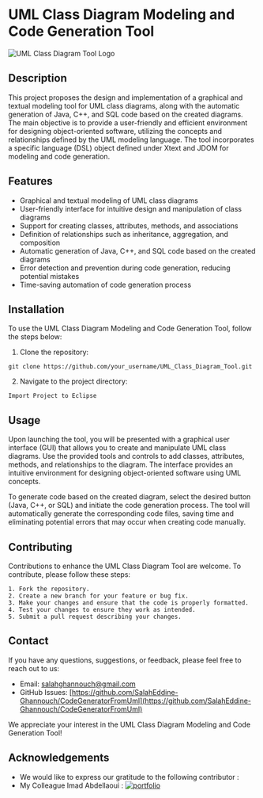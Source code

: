 # UML Class Diagram Modeling and Code Generation Tool

![UML Class Diagram Tool Logo](logo.png)

## Description

This project proposes the design and implementation of a graphical and textual modeling tool for UML class diagrams, along with the automatic generation of Java, C++, and SQL code based on the created diagrams. The main objective is to provide a user-friendly and efficient environment for designing object-oriented software, utilizing the concepts and relationships defined by the UML modeling language. The tool incorporates a specific language (DSL) object defined under Xtext and JDOM for modeling and code generation.

## Features

- Graphical and textual modeling of UML class diagrams
- User-friendly interface for intuitive design and manipulation of class diagrams
- Support for creating classes, attributes, methods, and associations
- Definition of relationships such as inheritance, aggregation, and composition
- Automatic generation of Java, C++, and SQL code based on the created diagrams
- Error detection and prevention during code generation, reducing potential mistakes
- Time-saving automation of code generation process

## Installation

To use the UML Class Diagram Modeling and Code Generation Tool, follow the steps below:

1. Clone the repository:

```shell
git clone https://github.com/your_username/UML_Class_Diagram_Tool.git
```

2. Navigate to the project directory:

```shell
Import Project to Eclipse
```

## Usage

Upon launching the tool, you will be presented with a graphical user interface (GUI) that allows you to create and manipulate UML class diagrams. Use the provided tools and controls to add classes, attributes, methods, and relationships to the diagram. The interface provides an intuitive environment for designing object-oriented software using UML concepts.

To generate code based on the created diagram, select the desired button (Java, C++, or SQL) and initiate the code generation process. The tool will automatically generate the corresponding code files, saving time and eliminating potential errors that may occur when creating code manually.


## Contributing

Contributions to enhance the UML Class Diagram Tool are welcome. To contribute, please follow these steps:

    1. Fork the repository.
    2. Create a new branch for your feature or bug fix.
    3. Make your changes and ensure that the code is properly formatted.
    4. Test your changes to ensure they work as intended.
    5. Submit a pull request describing your changes.

## Contact

If you have any questions, suggestions, or feedback, please feel free to reach out to us:

- Email: [salahghannouch@gmail.com](mailto:salahghannouch@gmail.com)
- GitHub Issues: [https://github.com/SalahEddine-Ghannouch/CodeGeneratorFromUml](https://github.com/SalahEddine-Ghannouch/CodeGeneratorFromUml)

We appreciate your interest in the UML Class Diagram Modeling and Code Generation Tool!

## Acknowledgements

- We would like to express our gratitude to the following contributor :
- My Colleague Imad Abdellaoui : [![portfolio](https://img.shields.io/badge/my_portfolio-000?style=for-the-badge&logo=ko-fi&logoColor=white)](https://github.com/IA24mad)

